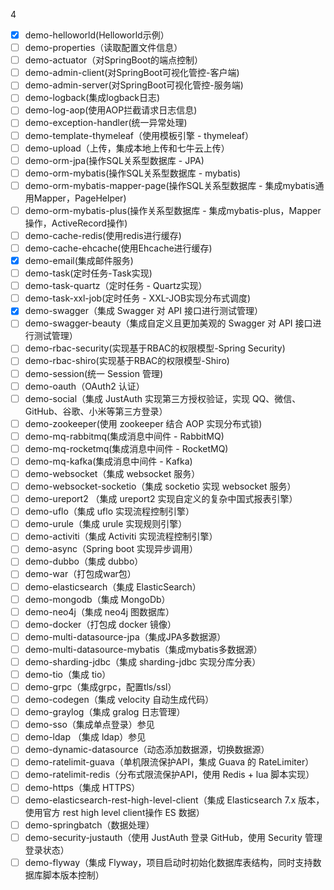 4
- [x]  demo-helloworld(Helloworld示例）
- [ ]  demo-properties（读取配置文件信息）
- [ ]  demo-actuator（对SpringBoot的端点控制）
- [ ]  demo-admin-client(对SpringBoot可视化管控-客户端)
- [ ]  demo-admin-server(对SpringBoot可视化管控-服务端)
- [ ]  demo-logback(集成logback日志)
- [ ]  demo-log-aop(使用AOP拦截请求日志信息)
- [ ]  demo-exception-handler(统一异常处理)
- [ ]  demo-template-thymeleaf（使用模板引擎 - thymeleaf）
- [ ]  demo-upload（上传，集成本地上传和七牛云上传）
- [ ]  demo-orm-jpa(操作SQL关系型数据库 - JPA)
- [ ]  demo-orm-mybatis(操作SQL关系型数据库 - mybatis)
- [ ]  demo-orm-mybatis-mapper-page(操作SQL关系型数据库 - 集成mybatis通用Mapper，PageHelper)
- [ ]  demo-orm-mybatis-plus(操作关系型数据库 - 集成mybatis-plus，Mapper操作，ActiveRecord操作)
- [ ]  demo-cache-redis(使用redis进行缓存)
- [ ]  demo-cache-ehcache(使用Ehcache进行缓存)
- [x]  demo-email(集成邮件服务)
- [ ]  demo-task(定时任务-Task实现)
- [ ]  demo-task-quartz（定时任务 - Quartz实现）
- [ ]  demo-task-xxl-job(定时任务 - XXL-JOB实现分布式调度)
- [x]  demo-swagger（集成 Swagger 对 API 接口进行测试管理）
- [ ]  demo-swagger-beauty（集成自定义且更加美观的 Swagger 对 API 接口进行测试管理）
- [ ]  demo-rbac-security(实现基于RBAC的权限模型-Spring Security)
- [ ]  demo-rbac-shiro(实现基于RBAC的权限模型-Shiro)
- [ ]  demo-session(统一 Session 管理)
- [ ]  demo-oauth（OAuth2 认证）
- [ ]  demo-social（集成 JustAuth 实现第三方授权验证，实现 QQ、微信、GitHub、谷歌、小米等第三方登录）
- [ ]  demo-zookeeper(使用 zookeeper 结合 AOP 实现分布式锁)
- [ ]  demo-mq-rabbitmq(集成消息中间件 - RabbitMQ)
- [ ]  demo-mq-rocketmq(集成消息中间件 - RocketMQ)
- [ ]  demo-mq-kafka(集成消息中间件 - Kafka)
- [ ]  demo-websocket（集成 websocket 服务）
- [ ]  demo-websocket-socketio（集成 socketio 实现 websocket 服务）
- [ ]  demo-ureport2 （集成 ureport2 实现自定义的复杂中国式报表引擎）
- [ ]  demo-uflo（集成 uflo 实现流程控制引擎）
- [ ]  demo-urule（集成 urule 实现规则引擎）
- [ ]  demo-activiti（集成 Activiti 实现流程控制引擎）
- [ ]  demo-async（Spring boot 实现异步调用）
- [ ]  demo-dubbo（集成 dubbo）
- [ ]  demo-war（打包成war包）
- [ ]  demo-elasticsearch（集成 ElasticSearch）
- [ ]  demo-mongodb（集成 MongoDb）
- [ ]  demo-neo4j（集成 neo4j 图数据库）
- [ ]  demo-docker（打包成 docker 镜像）
- [ ]  demo-multi-datasource-jpa（集成JPA多数据源）
- [ ]  demo-multi-datasource-mybatis（集成mybatis多数据源）
- [ ]  demo-sharding-jdbc（集成 sharding-jdbc 实现分库分表）
- [ ]  demo-tio（集成 tio）
- [ ]  demo-grpc（集成grpc，配置tls/ssl）
- [ ]  demo-codegen（集成 velocity 自动生成代码）
- [ ]  demo-graylog（集成 gralog 日志管理）
- [ ]  demo-sso（集成单点登录）参见
- [ ]  demo-ldap （集成 ldap）参见
- [ ]  demo-dynamic-datasource（动态添加数据源，切换数据源）
- [ ]  demo-ratelimit-guava（单机限流保护API，集成 Guava 的 RateLimiter）
- [ ]  demo-ratelimit-redis（分布式限流保护API，使用 Redis + lua 脚本实现）
- [ ]  demo-https（集成 HTTPS）
- [ ]  demo-elasticsearch-rest-high-level-client（集成 Elasticsearch 7.x 版本，使用官方 rest high level client操作 ES 数据）
- [ ]  demo-springbatch（数据处理）
- [ ]  demo-security-justauth（使用 JustAuth 登录 GitHub，使用 Security 管理登录状态）
- [ ]  demo-flyway（集成 Flyway，项目启动时初始化数据库表结构，同时支持数据库脚本版本控制）

